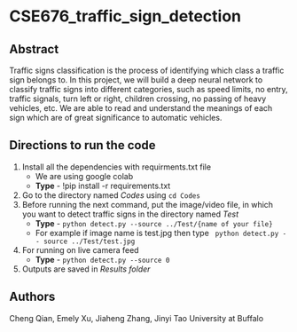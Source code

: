 # CSE676_traffic_sign_detection

## Abstract

Traffic signs classification is the process of identifying which class a traffic sign belongs to. In this project, we will build a deep neural network to classify traffic signs into different categories, such as speed limits, no entry, traffic signals, turn left or right, children crossing, no passing of heavy vehicles, etc. We are able to read and understand the meanings of each sign which are of great significance to automatic vehicles.

## Directions to run the code
1. Install all the dependencies with requirments.txt file
    * We are using google colab
    * **Type** - !pip install -r requirements.txt
2. Go to the directory named *Codes* using `cd Codes`
3. Before running the next command, put the image/video file, in which you want to detect traffic signs  in the directory named *Test*
    * **Type** - `python detect.py --source ../Test/{name of your file}`
    * For example if image name is test.jpg then type ` python detect.py -- source ../Test/test.jpg`
6. For running on live camera feed 
    * **Type** - `python detect.py --source 0`
7. Outputs are saved in *Results folder*

## Authors
Cheng Qian, Emely Xu, Jiaheng Zhang, Jinyi Tao
University at Buffalo
